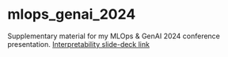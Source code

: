 # mlops_genai_2024
Supplementary material for my MLOps &amp; GenAI 2024 conference presentation.
[Interpretability slide-deck link](https://github.com/ZacCarrico/mlops_genai_2024)
